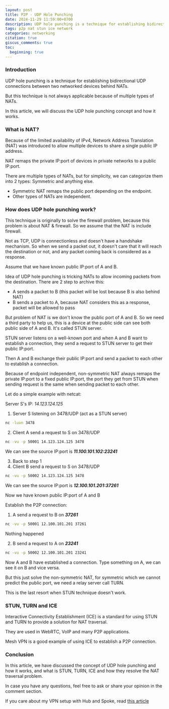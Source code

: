 ```yaml
---
layout: post
title: P2P - UDP Hole Punching
date: 2024-11-29 11:59:00+0700
description: UDP hole punching is a technique for establishing bidirectional UDP connections between two networked devices behind NATs.
tags: p2p nat stun ice network
categories: networking
citation: true
giscus_comments: true
toc:
  beginning: true
---
```


### Introduction

UDP hole punching is a technique for establishing bidirectional UDP connections between two networked devices behind NATs.

But this technique is not always applicable because of multiple types of NATs.

In this article, we will discuss the UDP hole punching concept and how it works.

### What is NAT?

Because of the limited availability of IPv4, Network Address Translation (NAT) was introduced to allow multiple devices to share a single public IP address.

NAT remaps the private IP:port of devices in private networks to a public IP:port.

There are multiple types of NATs, but for simplicity, we can categorize them into 2 types: Symmetric and anything else.

- Symmetric NAT remaps the public port depending on the endpoint.
- Other types of NATs are independent.

### How does UDP hole punching work?

This technique is originally to solve the firewall problem, because this problem is about NAT & firewall. So we assume that the NAT is include firewall.

Not as TCP, UDP is connectionless and doesn't have a handshake mechanism. So when we send a packet out, it doesn't care that it will reach the destination or not, and any packet coming back is considered as a response.

Assume that we have known public IP:port of A and B.

Idea of UDP hole punching is tricking NATs to allow incoming packets from the destination. There are 2 step to archive this:

- A sends a packet to B (this packet will be lost because B is also behind NAT)
- B sends a packet to A, because NAT considers this as a response, packet will be allowed to pass

But problem of NAT is we don't know the public port of A and B. So we need a third party to help us, this is a device at the public side can see both public side of A and B. It's called STUN server.

STUN server listens on a well-known port and when A and B want to establish a connection, they send a request to STUN server to get their public IP:port.

Then A and B exchange their public IP:port and send a packet to each other to establish a connection.

Because of endpoint independent, non-symmetric NAT always remaps the private IP:port to a fixed public IP:port, the port they get from STUN when sending request is the same when sending packet to each other.

Let do a simple example with netcat:

Server S's IP: _14.123.124.125_

1. Server S listening on 3478/UDP (act as a STUN server)

```sh
nc -luvn 3478
```

2. Client A send a request to S on 3478/UDP

```sh
nc -vu -p 50001 14.123.124.125 3478
```

We can see the source IP:port is **_11.100.101.102:23241_**

3. Back to step 1
4. Client B send a request to S on 3478/UDP

```sh
nc -vu -p 50002 14.123.124.125 3478
```

We can see the source IP:port is **_12.100.101.201:37261_**

Now we have known public IP:port of A and B

Establish the P2P connection:

1. A send a request to B on **_37261_**

```sh
nc -vu -p 50001 12.100.101.201 37261
```

Nothing happened

2. B send a request to A on **_23241_**

```sh
nc -vu -p 50002 12.100.101.201 23241
```

Now A and B have established a connection. Type something on A, we can see it on B and vice versa.

But this just solve the non-symmetric NAT, for symmetric which we cannot predict the public port, we need a relay server call TURN.

This is the last resort when STUN technique doesn't work.

### STUN, TURN and ICE

Interactive Connectivity Establishment (ICE) is a standard for using STUN and TURN to provide a solution for NAT traversal.

They are used in WebRTC, VoIP and many P2P applications.

Mesh VPN is a good example of using ICE to establish a P2P connection.

### Conclusion

In this article, we have discussed the concept of UDP hole punching and how it works, and what is STUN, TURN, ICE and how they resolve the NAT traversal problem.

In case you have any questions, feel free to ask or share your opinion in the comment section.

If you care about my VPN setup with Hub and Spoke, read [this article](/blog/2024/hub-spoke-vpn/)
